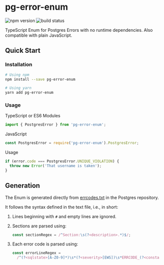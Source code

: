 # pg-error-enum

![npm version](https://img.shields.io/npm/v/pg-error-enum.svg)
![build status](https://github.com/nihalgonsalves/pg-error-enum/workflows/Node%20CI/badge.svg)

TypeScript Enum for Postgres Errors with no runtime dependencies. Also compatible with plain JavaScript.

## Quick Start

### Installation

```sh
# Using npm
npm install --save pg-error-enum

# Using yarn
yarn add pg-error-enum
```

### Usage

TypeScript or ES6 Modules

```ts
import { PostgresError } from 'pg-error-enum';
```

JavaScript

```js
const PostgresError = require('pg-error-enum').PostgresError;
```

Usage

```ts
if (error.code === PostgresError.UNIQUE_VIOLATION) {
  throw new Error('That username is taken');
}
```

## Generation

The Enum is generated directly from [errcodes.txt](https://github.com/postgres/postgres/blob/master/src/backend/utils/errcodes.txt) in the Postgres repository.

It follows the syntax defined in the text file, i.e., in short:

1. Lines beginning with `#` and empty lines are ignored.

2. Sections are parsed using:

   ```ts
   const sectionRegex = /^Section:\s(?<description>.*)$/;
   ```

3. Each error code is parsed using:

   ```ts
   const errorLineRegex =
     /^(?<sqlstate>[A-Z0-9]*)\s*(?<severity>[EWS])\s*ERRCODE_(?<constant>[A-Z_]*)\s*(?<code>[a-z_]*)$/;
   ```
